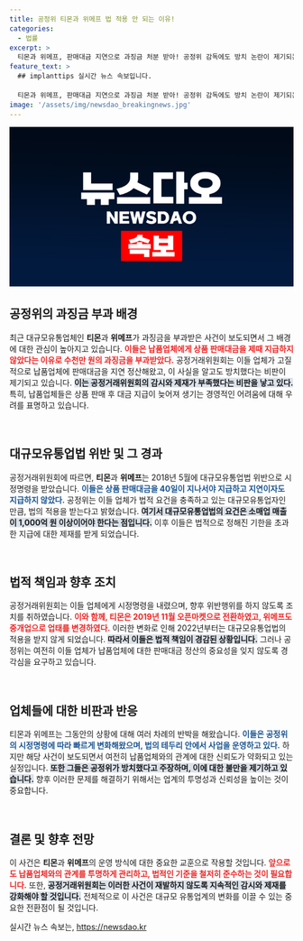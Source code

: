 ```yaml
---
title: 공정위 티몬과 위메프 법 적용 안 되는 이유!
categories:
  - 법률
excerpt: >
  티몬과 위메프, 판매대금 지연으로 과징금 처분 받아! 공정위 감독에도 방치 논란이 제기되는 요청, 이들의 법 위반행위에 대한 진실은 과연 무엇일까? 클릭 후 확인해보세요!
feature_text: >
  ## implanttips 실시간 뉴스 속보입니다.

  티몬과 위메프, 판매대금 지연으로 과징금 처분 받아! 공정위 감독에도 방치 논란이 제기되는 요청, 이들의 법 위반행위에 대한 진실은 과연 무엇일까? 클릭 후 확인해보세요!
image: '/assets/img/newsdao_breakingnews.jpg'
---
```


<p><img src="/assets/img/newsdao_breakingnews.jpg" alt="implanttips 속보" /></p>

<h2 data-ke-size="size26">공정위의 과징금 부과 배경</h2>

<p data-ke-size="size16">최근 대규모유통업체인 <b>티몬</b>과 <b>위메프</b>가 과징금을 부과받은 사건이 보도되면서 그 배경에 대한 관심이 높아지고 있습니다. <b><span style="color: #ee2323;">이들은 납품업체에게 상품 판매대금을 제때 지급하지 않았다는 이유로 수천만 원의 과징금을 부과받았다.</span></b> 공정거래위원회는 이들 업체가 고질적으로 납품업체에 판매대금을 지연 정산해왔고, 이 사실을 알고도 방치했다는 비판이 제기되고 있습니다. <b><span style="background-color: #21538527;">이는 공정거래위원회의 감시와 제재가 부족했다는 비판을 낳고 있다.</span></b> 특히, 납품업체들은 상품 판매 후 대금 지급이 늦어져 생기는 경영적인 어려움에 대해 우려를 표명하고 있습니다.</p>

<p data-ke-size="size16">&nbsp;</p>

<h2 data-ke-size="size26">대규모유통업법 위반 및 그 경과</h2>

<p data-ke-size="size16">공정거래위원회에 따르면, <b>티몬</b>과 <b>위메프</b>는 2018년 5월에 대규모유통업법 위반으로 시정명령을 받았습니다. <b><span style="color: #1a5490;">이들은 상품 판매대금을 40일이 지나서야 지급하고 지연이자도 지급하지 않았다.</span></b> 공정위는 이들 업체가 법적 요건을 충족하고 있는 대규모유통업자인 만큼, 법의 적용을 받는다고 밝혔습니다. <b><span style="background-color: #21538527;">여기서 대규모유통업법의 요건은 소매업 매출이 1,000억 원 이상이어야 한다는 점입니다.</span></b> 이후 이들은 법적으로 정해진 기한을 초과한 지급에 대한 제재를 받게 되었습니다.</p>

<p data-ke-size="size16">&nbsp;</p>

<h2 data-ke-size="size26">법적 책임과 향후 조치</h2>

<p data-ke-size="size16">공정거래위원회는 이들 업체에게 시정명령을 내렸으며, 향후 위반행위를 하지 않도록 조치를 취하였습니다. <b><span style="color: #ee2323;">이와 함께, 티몬은 2019년 11월 오픈마켓으로 전환하였고, 위메프도 중개업으로 업태를 변경하였다.</span></b> 이러한 변화로 인해 2022년부터는 대규모유통업법의 적용을 받지 않게 되었습니다. <b><span style="background-color: #21538527;">따라서 이들은 법적 책임이 경감된 상황입니다.</span></b> 그러나 공정위는 여전히 이들 업체가 납품업체에 대한 판매대금 정산의 중요성을 잊지 않도록 경각심을 요구하고 있습니다.</p>

<p data-ke-size="size16">&nbsp;</p>

<h2 data-ke-size="size26">업체들에 대한 비판과 반응</h2>

<p data-ke-size="size16">티몬과 위메프는 그동안의 상황에 대해 여러 차례의 반박을 해왔습니다. <b><span style="color: #1a5490;">이들은 공정위의 시정명령에 따라 빠르게 변화해왔으며, 법의 테두리 안에서 사업을 운영하고 있다.</span></b> 하지만 해당 사건이 보도되면서 여전히 납품업체와의 관계에 대한 신뢰도가 약화되고 있는 실정입니다. <b><span style="background-color: #21538527;">또한 그들은 공정위가 방치했다고 주장하며, 이에 대한 불만을 제기하고 있습니다.</span></b> 향후 이러한 문제를 해결하기 위해서는 업계의 투명성과 신뢰성을 높이는 것이 중요합니다.</p>

<p data-ke-size="size16">&nbsp;</p>

<h2 data-ke-size="size26">결론 및 향후 전망</h2>

<p data-ke-size="size16">이 사건은 <b>티몬</b>과 <b>위메프</b>의 운영 방식에 대한 중요한 교훈으로 작용할 것입니다. <b><span style="color: #ee2323;">앞으로도 납품업체와의 관계를 투명하게 관리하고, 법적인 기준을 철저히 준수하는 것이 필요합니다.</span></b> 또한, <b><span style="background-color: #21538527;">공정거래위원회는 이러한 사건이 재발하지 않도록 지속적인 감시와 제재를 강화해야 할 것입니다.</span></b> 전체적으로 이 사건은 대규모 유통업계의 변화를 이끌 수 있는 중요한 전환점이 될 것입니다.</p>
실시간 뉴스 속보는, <a href="https://newsdao.kr" rel="dofollow">https://newsdao.kr</a>


